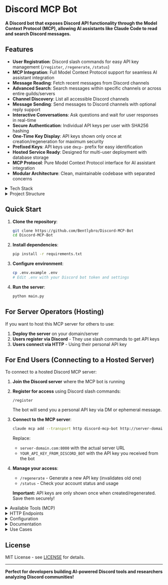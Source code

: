 # Discord MCP Bot

**A Discord bot that exposes Discord API functionality through the Model Context Protocol (MCP), allowing AI assistants like Claude Code to read and search Discord messages.**

## Features

- **User Registration**: Discord slash commands for easy API key management (`/register`, `/regenerate`, `/status`)
- **MCP Integration**: Full Model Context Protocol support for seamless AI assistant integration
- **Message Reading**: Fetch recent messages from Discord channels
- **Advanced Search**: Search messages within specific channels or across entire guilds/servers
- **Channel Discovery**: List all accessible Discord channels
- **Message Sending**: Send messages to Discord channels with optional reply support
- **Interactive Conversations**: Ask questions and wait for user responses in real-time
- **Secure Authentication**: Individual API keys per user with SHA256 hashing
- **One-Time Key Display**: API keys shown only once at creation/regeneration for maximum security
- **Prefixed Keys**: API keys use `dmcp-` prefix for easy identification
- **Hosted Service Ready**: Designed for multi-user deployment with database storage
- **MCP Protocol**: Pure Model Context Protocol interface for AI assistant integration
- **Modular Architecture**: Clean, maintainable codebase with separated concerns

<details>
<summary>Tech Stack</summary>

- **Python 3.8+**
- **Discord.py** - Discord API wrapper
- **FastAPI** - Modern web framework
- **Pydantic** - Data validation
- **Model Context Protocol** - AI integration standard

</details>

<details>
<summary>Project Structure</summary>

```
src/
├── api/          # FastAPI routes & middleware
├── config/       # Settings & configuration
├── discord_bot/  # Discord bot logic
├── mcp/          # MCP protocol handling
└── models/       # Pydantic data models
```

</details>

## Quick Start

1. **Clone the repository**:
   ```bash
   git clone https://github.com/Bentlybro/Discord-MCP-Bot
   cd Discord-MCP-Bot
   ```

2. **Install dependencies**:
   ```bash
   pip install -r requirements.txt
   ```

3. **Configure environment**:
   ```bash
   cp .env.example .env
   # Edit .env with your Discord bot token and settings
   ```

4. **Run the server**:
   ```bash
   python main.py
   ```

## For Server Operators (Hosting)

If you want to host this MCP server for others to use:

1. **Deploy the server** on your domain/server
2. **Users register via Discord** - They use slash commands to get API keys
3. **Users connect via HTTP** - Using their personal API key

## For End Users (Connecting to a Hosted Server)

To connect to a hosted Discord MCP server:

1. **Join the Discord server** where the MCP bot is running

2. **Register for access** using Discord slash commands:
   ```
   /register
   ```
   The bot will send you a personal API key via DM or ephemeral message.

3. **Connect to the MCP server**:
   ```bash
   claude mcp add --transport http discord-mcp-bot http://server-domain.com:8000/mcp --header "Authorization: Bearer YOUR_API_KEY_FROM_DISCORD_BOT"
   ```

   Replace:
   - `server-domain.com:8000` with the actual server URL
   - `YOUR_API_KEY_FROM_DISCORD_BOT` with the API key you received from the bot

4. **Manage your access**:
   - `/regenerate` - Generate a new API key (invalidates old one)
   - `/status` - Check your account status and usage

   **Important:** API keys are only shown once when created/regenerated. Save them securely!

<details>
<summary>Available Tools (MCP)</summary>

- `get_discord_messages` - Fetch recent messages from a channel
- `search_discord_messages` - Search messages in a specific channel
- `search_guild_messages` - Search messages across an entire guild
- `get_message_by_url` - Get a specific message by Discord URL
- `list_discord_channels` - List all accessible channels
- `send_discord_message` - Send messages to Discord channels (with reply support)
- `ask_discord_question` - Send a question and wait for user responses (interactive conversations)
- `list_guild_users` - List all real users (not bots) in a specific guild
- `list_all_users` - List all real users (not bots) across all accessible guilds

</details>

<details>
<summary>HTTP Endpoints</summary>

- `GET /` - Health check and service info
- `GET /health` - Simple health check for monitoring
- `GET /mcp` - MCP SSE endpoint (optional, returns 405 if not implemented)
- `POST /mcp` - **MCP protocol handler** (main interface, supports MCP 2025-03-26 spec)

</details>

<details>
<summary>Configuration</summary>

Set these environment variables in your `.env` file:

- `DISCORD_TOKEN` - Your Discord bot token (required)
- `ALLOWED_GUILDS` - Comma-separated guild IDs (optional - restricts to specific servers)
- `ALLOWED_CHANNELS` - Comma-separated channel IDs (optional - restricts to specific channels)
- `ALLOWED_ORIGINS` - Comma-separated origins for CORS (optional - restricts API access, default: all)
- `API_HOST` - Server host (default: 0.0.0.0)
- `API_PORT` - Server port (default: 8000)
- `PUBLIC_DOMAIN` - Public URL for the server (default: http://API_HOST:API_PORT)

**Security Note:** API keys are hashed using SHA256 before storage. Keys are only shown once at creation/regeneration.

</details>

<details>
<summary>Documentation</summary>

- [Setup Instructions](MCP_SETUP.md)
- [Environment Configuration](.env.example)
- [MCP Configuration](mcp_config.example.json)

</details>

<details>
<summary>Use Cases</summary>

- **AI-Powered Discord Analysis**: Let Claude Code analyze your server conversations
- **Interactive Discord Bots**: Create AI assistants that can have real-time conversations
- **Message Retrieval**: Programmatically access Discord message history
- **Content Search**: Find specific discussions across channels
- **Server Management**: Automate Discord content analysis and moderation
- **Research & Analytics**: Extract insights from Discord communities
- **Customer Support**: AI agents that can ask clarifying questions and respond contextually

</details>

## License

MIT License - see [LICENSE](LICENSE) for details.

---

**Perfect for developers building AI-powered Discord tools and researchers analyzing Discord communities!**